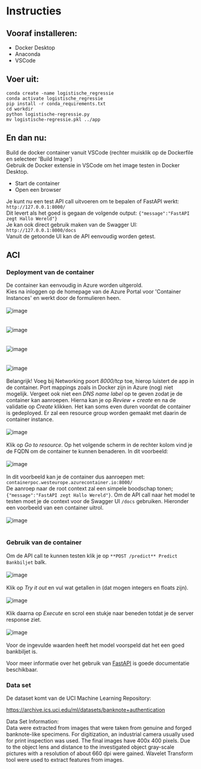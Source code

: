 # Instructies
## Vooraf installeren:
- Docker Desktop
- Anaconda
- VSCode

## Voer uit:
```
conda create -name logistische_regressie
conda activate logistische_regressie
pip install -r conda_requirements.txt
cd workdir
python logistische-regressie.py
mv logistische-regressie.pkl ../app
```

## En dan nu:
Build de docker container vanuit VSCode (rechter muisklik op de Dockerfile en selecteer 'Build Image')<br>
Gebruik de Docker extensie in VSCode om het image testen in Docker Desktop.
- Start de container
- Open een browser

Je kunt nu een test API call uitvoeren om te bepalen of FastAPI werkt: `http://127.0.0.1:8000/`<br>
Dit levert als het goed is gegaan de volgende output: ```{"message":"FastAPI zegt Hallo Wereld"}```<br>
Je kan ook direct gebruik maken van de Swagger UI: `http://127.0.0.1:8000/docs`<br>
Vanuit de getoonde UI kan de API eenvoudig worden getest.

## ACI
### Deployment van de container
De container kan eenvoudig in Azure worden uitgerold.<br>
Kies na inloggen op de homepage van de Azure Portal voor 'Container Instances' en werkt door de formulieren heen.<br><br>
![image](https://user-images.githubusercontent.com/57792298/178724259-95822596-65dd-4107-9498-d07c2c46da26.png)<br><br><br>
![image](https://user-images.githubusercontent.com/57792298/178724437-893c810b-0a1c-4d15-8508-8b815f6681f6.png)<br><br><br>
![image](https://user-images.githubusercontent.com/57792298/178724937-980237a4-4fc9-43c3-8af1-7ff265ff99d0.png)<br><br><br>
![image](https://user-images.githubusercontent.com/57792298/178725083-46d3cfb7-5e8a-4789-8e3b-24143d993a33.png)<br><br>
Belangrijk! Voeg bij Networking poort *8000/tcp* toe, hierop luistert de app in de container. Port mappings zoals in Docker zijn in Azure (nog) niet mogelijk. Vergeet ook niet een *DNS name label* op te geven zodat je de container kan aanroepen. Hierna kan je op *Review + create* en na de validatie op *Create* klikken. Het kan soms even duren voordat de container is gedeployed. Er zal een resource group worden gemaakt met daarin de container instance.<br><br>
![image](https://user-images.githubusercontent.com/57792298/178725661-f0133755-de4f-4228-a383-7a5d8f21bc28.png)<br><br>
Klik op *Go to resource*. Op het volgende scherm in de rechter kolom vind je de FQDN om de container te kunnen benaderen. In dit voorbeeld:<br><br>
![image](https://user-images.githubusercontent.com/57792298/178725927-991438a9-f87b-45cc-86da-dd881635638f.png)<br><br>
In dit voorbeeld kan je de container dus aanroepen met: `containerpoc.westeurope.azurecontainer.io:8000/`<br>
De aanroep naar de root context zal een simpele boodschap tonen; ```{"message":"FastAPI zegt Hallo Wereld"}```. Om de API call naar het model te testen moet je de context voor de Swagger UI ```/docs``` gebruiken. Hieronder een voorbeeld van een container uitrol.<br><br>
![image](https://user-images.githubusercontent.com/57792298/178722957-3232853e-1889-4d1a-8180-adfa48c324be.png)<br><br>

### Gebruik van de container
Om de API call te kunnen testen klik je op ```**POST /predict** Predict Bankbiljet``` balk.<br><br>
![image](https://user-images.githubusercontent.com/57792298/178727346-20b3326b-e23f-4e2a-a47e-2f9b221102b1.png)<br><br>
Klik op *Try it out* en vul wat getallen in (dat mogen integers en floats zijn).<br><br>
![image](https://user-images.githubusercontent.com/57792298/178727631-9d2197d4-38f6-4f8c-9e35-dab46781b736.png)<br><br>
Klik daarna op *Execute* en scrol een stukje naar beneden totdat je de server response ziet.<br><br>
![image](https://user-images.githubusercontent.com/57792298/178727910-00db5d50-ebb8-4ad5-b48f-1b70ae07332f.png)<br><br>
Voor de ingevulde waarden heeft het model voorspeld dat het een goed bankbiljet is.

Voor meer informatie over het gebruik van [FastAPI](https://fastapi.tiangolo.com/ "FastAPI documentatie") is goede documentatie beschikbaar.

### Data set
De dataset komt van de UCI Machine Learning Repository:

https://archive.ics.uci.edu/ml/datasets/banknote+authentication

Data Set Information:<br>
Data were extracted from images that were taken from genuine and forged banknote-like specimens. For digitization, an industrial camera usually used for print inspection was used. The final images have 400x 400 pixels. Due to the object lens and distance to the investigated object gray-scale pictures with a resolution of about 660 dpi were gained. Wavelet Transform tool were used to extract features from images.
